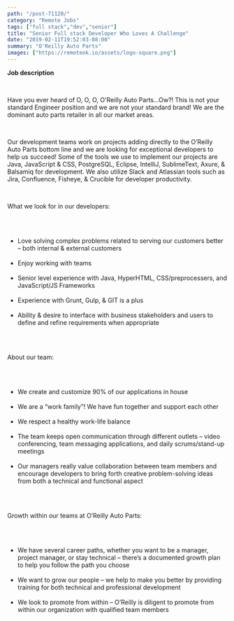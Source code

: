 ```yaml
---
path: "/post-71120/"
category: "Remote Jobs"
tags: ["full stack","dev","senior"]
title: "Senior Full stack Developer Who Loves A Challenge"
date: "2019-02-11T19:52:03-08:00"
summary: "O'Reilly Auto Parts"
images: ["https://remoteok.io/assets/logo-square.png"]
---
```


<p><strong>Job description</strong></p><br /><p>Have you ever heard of O, O, O, O'Reilly Auto Parts...Ow?! This is not your standard Engineer position and we are not your standard brand! We are the dominant auto parts retailer in all our market areas.</p><br /><p>Our development teams work on projects adding directly to the O&rsquo;Reilly Auto Parts bottom line and we are looking for exceptional developers to help us succeed! Some of the tools we use to implement our projects are Java, JavaScript &amp; CSS, PostgreSQL, Eclipse, IntelliJ, SublimeText, Axure, &amp; Balsamiq for development. We also utilize Slack and Atlassian tools such as Jira, Confluence, Fisheye, &amp; Crucible for developer productivity.</p><br /><p>What we look for in our developers:</p><br /><ul><br /><li>Love solving complex problems related to serving our customers better &ndash; both internal &amp; external customers</li><br /><li>Enjoy working with teams</li><br /><li>Senior level experience with Java, HyperHTML, CSS/preprocessers, and JavaScript/JS Frameworks</li><br /><li>Experience with Grunt, Gulp, &amp; GIT is a plus</li><br /><li>Ability &amp; desire to interface with business stakeholders and users to define and refine requirements when appropriate</li><br /></ul><br /><p>About our team:</p><br /><ul><br /><li>We create and customize 90% of our applications in house</li><br /><li>We are a &ldquo;work family&rdquo;! We have fun together and support each other</li><br /><li>We respect a healthy work-life balance</li><br /><li>The team keeps open communication through different outlets &ndash; video conferencing, team messaging applications, and daily scrums/stand-up meetings</li><br /><li>Our managers really value collaboration between team members and encourage developers to bring forth creative problem-solving ideas from both a technical and functional aspect</li><br /></ul><br /><p>Growth within our teams at O&rsquo;Reilly Auto Parts:</p><br /><ul><br /><li>We have several career paths, whether you want to be a manager, project manager, or stay technical &ndash; there&rsquo;s a documented growth plan to help you follow the path you choose</li><br /><li>We want to grow our people &ndash; we help to make you better by providing training for both technical and professional development</li><br /><li>We look to promote from within &ndash; O&rsquo;Reilly is diligent to promote from within our organization with qualified team members</li><br /></ul>
